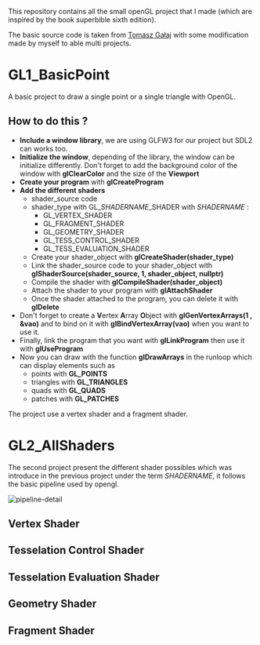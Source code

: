 This repository contains all the small openGL project that I made (which are inspired by the book superbible sixth edition).

The basic source code is taken from [Tomasz Gałaj](https://shot511.github.io/) with some modification made by myself to able multi projects.

# GL1_BasicPoint

A basic project to draw a single point or a single triangle with OpenGL.

## How to do this ?

  * **Include a window library**, we are using GLFW3 for our project but SDL2 can works too.
  * **Initialize the window**, depending of the library, the window can be initialize differently. Don't forget to add the background color of the window with **glClearColor** and the size of the **Viewport**
  * **Create your program** with **glCreateProgram**
  * **Add the different shaders**
    * shader_source code  
    * shader_type with GL_*SHADERNAME*_SHADER with *SHADERNAME* :
      * GL_VERTEX_SHADER
      * GL_FRAGMENT_SHADER
      * GL_GEOMETRY_SHADER
      * GL_TESS_CONTROL_SHADER
      * GL_TESS_EVALUATION_SHADER
    * Create your shader_object with **glCreateShader(shader_type)**
    * Link the shader_source code to your shader_object with **glShaderSource(shader_source, 1, shader_object, nullptr)**
    * Compile the shader with **glCompileShader(shader_object)**
    * Attach the shader to your program with **glAttachShader**
    * Once the shader attached to the program, you can delete it with **glDelete**
  * Don't forget to create a **V**ertex **A**rray **O**bject with **glGenVertexArrays(1 , &vao)** and to bind on it with **glBindVertexArray(vao)** when you want to use it.
  * Finally, link the program that you want with **glLinkProgram** then use it with **glUseProgram**
  * Now you can draw with the function **glDrawArrays** in the runloop which can display elements such as
    * points with **GL_POINTS**
    * triangles with **GL_TRIANGLES**
    * quads with **GL_QUADS**
    * patches with **GL_PATCHES**
  
The project use a vertex shader and a fragment shader.


# GL2_AllShaders

The second project present the different shader possibles which was introduce in the previous project under the term *SHADERNAME*, it follows the basic pipeline used by opengl.

![pipeline-detail](https://user-images.githubusercontent.com/45456710/94932518-7c94db80-04c9-11eb-89d0-dae84ef9f7fb.png)

## Vertex Shader
## Tesselation Control Shader
## Tesselation Evaluation Shader
## Geometry Shader
## Fragment Shader

